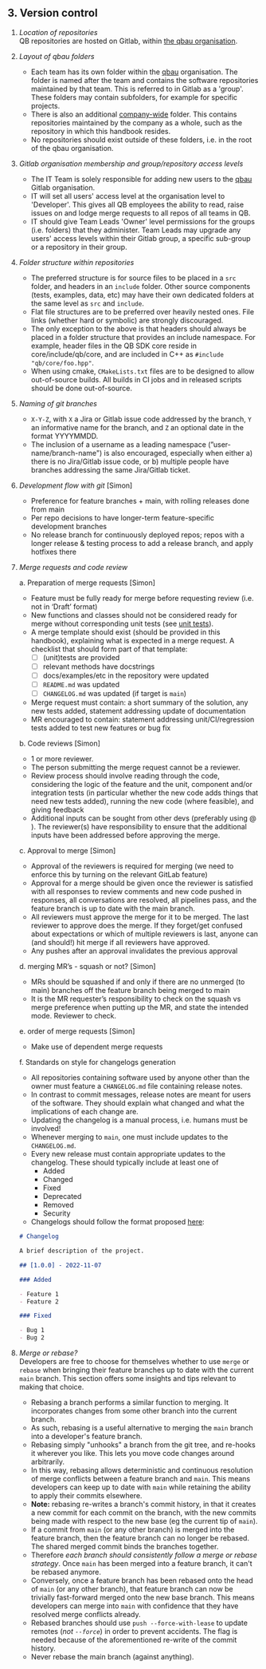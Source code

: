 ## 3. Version control

1. *Location of repositories*  
QB repositories are hosted on Gitlab, within [the qbau organisation](https://gitlab.com/qbau).

2. *Layout of qbau folders*  

    - Each team has its own folder within the [qbau](https://gitlab.com/qbau) organisation.  The folder is named after the team and contains the software repositories maintained by that team.  This is referred to in Gitlab as a 'group'.  These folders may contain subfolders, for example for specific projects.  
    - There is also an additional [company-wide](https://gitlab.com/qbau/company-wide) folder. This contains repositories maintained by the company as a whole, such as the repository in which this handbook resides.  
    - No repositories should exist outside of these folders, i.e. in the root of the qbau organisation.

3. *Gitlab organisation membership and group/repository access levels*  

    - The IT Team is solely responsible for adding new users to the [qbau](https://gitlab.com/qbau) Gitlab organisation.  
    - IT will set all users' access level at the organisation level to 'Developer'.  This gives all QB employees the ability to read, raise issues on and lodge merge requests to all repos of all teams in QB.  
    - IT should give Team Leads 'Owner' level permissions for the groups (i.e. folders) that they administer.  Team Leads may upgrade any users' access levels within their Gitlab group, a specific sub-group or a repository in their group.

4. *Folder structure within repositories*  

    - The preferred structure is for source files to be placed in a `src` folder, and headers in an `include` folder. Other source components (tests, examples, data, etc) may have their own dedicated folders at the same level as `src` and `include`.
    - Flat file structures are to be preferred over heavily nested ones. File links (whether hard or symbolic) are strongly discouraged.  
    - The only exception to the above is that headers should always be placed in a folder structure that provides an include namespace.  For example, header files in the QB SDK core reside in core/include/qb/core, and are included in C++ as `#include "qb/core/foo.hpp"`.  
    - When using cmake, `CMakeLists.txt` files are to be designed to allow out-of-source builds.  All builds in CI jobs and in released scripts should be done out-of-source.

5. *Naming of git branches*  

    - `X-Y-Z`, with `X` a Jira or Gitlab issue code addressed by the branch, `Y` an informative name for the branch, and `Z` an optional date in the format YYYYMMDD.
    - The inclusion of a username as a leading namespace (”user-name/branch-name") is also encouraged, especially when either a) there is no Jira/Gitlab issue code, or b) multiple people have branches addressing the same Jira/Gitlab ticket.

6. *Development flow with git* [Simon]

    - Preference for feature branches + main, with rolling releases done from main
    - Per repo decisions to have longer-term feature-specific development branches
    - No release branch for continuously deployed repos; repos with a longer release & testing process to add a release branch, and apply hotfixes there

7. *Merge requests and code review*

    a. Preparation of merge requests   [Simon]  

      - Feature must be fully ready for merge before requesting review (i.e. not in ‘Draft’ format)  
      - New functions and classes should not be considered ready for merge without corresponding unit tests (see [unit tests](devops.md#unit_tests)).  
      - A merge template should exist (should be provided in this handbook), explaining what is expected in a merge request.  A checklist that should form part of that template:
        - [ ] (unit)tests are provided
        - [ ] relevant methods have docstrings
        - [ ] docs/examples/etc in the repository were updated
        - [ ] `README.md` was updated
        - [ ] `CHANGELOG.md` was updated (if target is `main`)
  
      - Merge request must contain: a short summary of the solution, any new tests added, statement addressing update of documentation  
      - MR encouraged to contain: statement addressing unit/CI/regression tests added to test new features or bug fix

    b. Code reviews [Simon]  

      - 1 or more reviewer.  
      - The person submitting the merge request cannot be a reviewer.  
      - Review process should involve reading through the code, considering the logic of the feature and the unit, component and/or integration tests (in particular whether the new code adds things that need new tests added), running the new code (where feasible), and giving feedback  
      - Additional inputs can be sought from other devs (preferably using @ ).  The reviewer(s) have responsibility to ensure that the additional inputs have been addressed before approving the merge.

    c. Approval to merge [Simon]  

      - Approval of the reviewers is required for merging (we need to enforce this by turning on the relevant GitLab feature)  
      - Approval for a merge should be given once the reviewer is satisfied with all responses to review comments and new code pushed in responses, all conversations are resolved, all pipelines pass, and the feature branch is up to date with the main branch.  
      - All reviewers must approve the merge for it to be merged.  The last reviewer to approve does the merge.  If they forget/get confused about expectations or which of multiple reviewers is last, anyone can (and should!) hit merge if all reviewers have approved.  
      - Any pushes after an approval invalidates the previous approval  

    d. merging MR’s - squash or not? [Simon]  

      - MRs should be squashed if and only if there are no unmerged (to main) branches off the feature branch being merged to main  
      - It is the MR requester’s responsibility to check on the squash vs merge preference when putting up the MR, and state the intended mode.  Reviewer to check.

    e. order of merge requests [Simon]  

      - Make use of dependent merge requests

    f. Standards on style for changelogs generation

      - All repositories containing software used by anyone other than the owner must feature a `CHANGELOG.md` file containing release notes. 
      - In contrast to commit messages, release notes are meant for users of the software. They should explain what changed and what the implications of each change are.
      - Updating the changelog is a manual process, i.e. humans must be involved!
      - Whenever merging to `main`, one must include updates to the `CHANGELOG.md`. 
      - Every new release must contain appropriate updates to the changelog. These should typically include at least one of
        - Added
        - Changed
        - Fixed
        - Deprecated
        - Removed
        - Security
      - Changelogs should follow the format proposed [here](https://keepachangelog.com/en):  
    ```markdown
    # Changelog
    
    A brief description of the project.

    ## [1.0.0] - 2022-11-07

    ### Added

    - Feature 1
    - Feature 2

    ### Fixed

    - Bug 1
    - Bug 2
    ``` 


7. *Merge or rebase?*  
Developers are free to choose for themselves whether to use `merge` or `rebase` when bringing their feature branches up to date with the current `main` branch.  This section offers some insights and tips relevant to making that choice.  
    - Rebasing a branch performs a similar function to merging. It incorporates changes from some other branch into the current branch. 
    - As such, rebasing is a useful alternative to merging the `main` branch into a developer's feature branch.
    - Rebasing simply "unhooks" a branch from the git tree, and re-hooks it wherever you like. This lets you move code changes around arbitrarily.
    - In this way, rebasing allows deterministic and continuous resolution of merge conflicts between a feature branch and `main`. This means developers can keep up to date with `main` while retaining the ability to apply their commits elsewhere.
    - **Note:** rebasing re-writes a branch's commit history, in that it creates a new commit for each commit on the branch, with the new commits being made with respect to the new base (eg the current tip of `main`).
    - If a commit from `main` (or any other branch) is merged into the feature branch, then the feature branch can no longer be rebased. The shared merged commit binds the branches together.
    - Therefore *each branch should consistently follow a merge or rebase strategy*. Once `main` has been merged into a feature branch, it can't be rebased anymore.
    - Conversely, once a feature branch has been rebased onto the head of `main` (or any other branch), that feature branch can now be trivially fast-forward merged onto the new base branch. This means developers can merge into `main` with confidence that they have resolved merge conflicts already.
    - Rebased branches should use `push --force-with-lease` to update remotes (*not `--force`*) in order to prevent accidents. The flag is needed because of the aforementioned re-write of the commit history.
    - Never rebase the main branch (against anything). 


